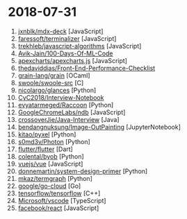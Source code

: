 # 2018-07-31

1. [jxnblk/mdx-deck](https://github.com/jxnblk/mdx-deck "MDX-based presentation decks") [JavaScript]
2. [faressoft/terminalizer](https://github.com/faressoft/terminalizer "🦄 Record your terminal and generate animated gif images") [JavaScript]
3. [trekhleb/javascript-algorithms](https://github.com/trekhleb/javascript-algorithms "Algorithms and data structures implemented in JavaScript with explanations and links to further readings") [JavaScript]
4. [Avik-Jain/100-Days-Of-ML-Code](https://github.com/Avik-Jain/100-Days-Of-ML-Code "100 Days of ML Coding") 
5. [apexcharts/apexcharts.js](https://github.com/apexcharts/apexcharts.js "A JavaScript Chart Library") [JavaScript]
6. [thedaviddias/Front-End-Performance-Checklist](https://github.com/thedaviddias/Front-End-Performance-Checklist "🎮 The only Front-End Performance Checklist that runs faster than the others") 
7. [grain-lang/grain](https://github.com/grain-lang/grain "Compiler for Grain, the functional programming language. A modern web staple. 🌾") [OCaml]
8. [swoole/swoole-src](https://github.com/swoole/swoole-src "Event-driven asynchronous & concurrent & coroutine networking engine with high performance for PHP.") [C]
9. [nicolargo/glances](https://github.com/nicolargo/glances "Glances an Eye on your system. A top/htop alternative.") [Python]
10. [CyC2018/Interview-Notebook](https://github.com/CyC2018/Interview-Notebook "📝 准备秋招学习笔记") 
11. [evyatarmeged/Raccoon](https://github.com/evyatarmeged/Raccoon "A high performance offensive security tool for reconnaissance and vulnerability scanning") [Python]
12. [GoogleChromeLabs/ndb](https://github.com/GoogleChromeLabs/ndb "ndb is an improved debugging experience for Node.js, enabled by Chrome DevTools") [JavaScript]
13. [crossoverJie/Java-Interview](https://github.com/crossoverJie/Java-Interview "👨‍🎓 Java related : basic, concurrent, algorithm") [Java]
14. [bendangnuksung/Image-OutPainting](https://github.com/bendangnuksung/Image-OutPainting "Keras Implementation of Painting outside the box") [JupyterNotebook]
15. [kitao/pyxel](https://github.com/kitao/pyxel "A retro game development environment in Python") [Python]
16. [s0md3v/Photon](https://github.com/s0md3v/Photon "Incredibly fast crawler which extracts urls, emails, files, website accounts and much more.") [Python]
17. [flutter/flutter](https://github.com/flutter/flutter "Flutter makes it easy and fast to build beautiful mobile apps.") [Dart]
18. [colental/byob](https://github.com/colental/byob "BYOB (Build Your Own Botnet)") [Python]
19. [vuejs/vue](https://github.com/vuejs/vue "🖖 A progressive, incrementally-adoptable JavaScript framework for building UI on the web.") [JavaScript]
20. [donnemartin/system-design-primer](https://github.com/donnemartin/system-design-primer "Learn how to design large-scale systems. Prep for the system design interview. Includes Anki flashcards.") [Python]
21. [mkaz/termgraph](https://github.com/mkaz/termgraph "a python command-line tool which draws basic graphs in the terminal") [Python]
22. [google/go-cloud](https://github.com/google/go-cloud "A library and tools for open cloud development in Go.") [Go]
23. [tensorflow/tensorflow](https://github.com/tensorflow/tensorflow "Computation using data flow graphs for scalable machine learning") [C++]
24. [Microsoft/vscode](https://github.com/Microsoft/vscode "Visual Studio Code") [TypeScript]
25. [facebook/react](https://github.com/facebook/react "A declarative, efficient, and flexible JavaScript library for building user interfaces.") [JavaScript]
